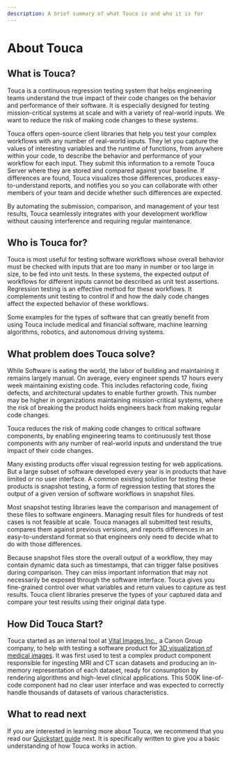 ```yaml
---
description: A brief summary of what Touca is and who it is for
---
```


# About Touca

## What is Touca?

Touca is a continuous regression testing system that helps engineering teams understand the true impact of their code changes on the behavior and performance of their software. It is especially designed for testing mission-critical systems at scale and with a variety of real-world inputs. We want to reduce the risk of making code changes to these systems.

Touca offers open-source client libraries that help you test your complex workflows with any number of real-world inputs. They let you capture the values of interesting variables and the runtime of functions, from anywhere within your code, to describe the behavior and performance of your workflow for each input. They submit this information to a remote Touca Server where they are stored and compared against your baseline. If differences are found, Touca visualizes those differences, produces easy-to-understand reports, and notifies you so you can collaborate with other members of your team and decide whether such differences are expected.

By automating the submission, comparison, and management of your test results, Touca seamlessly integrates with your development workflow without causing interference and requiring regular maintenance.

## Who is Touca for?

Touca is most useful for testing software workflows whose overall behavior must be checked with inputs that are too many in number or too large in size, to be fed into unit tests. In these systems, the expected output of workflows for different inputs cannot be described as unit test assertions. Regression testing is an effective method for these workflows. It complements unit testing to control if and how the daily code changes affect the expected behavior of these workflows.

Some examples for the types of software that can greatly benefit from using Touca include medical and financial software, machine learning algorithms, robotics, and autonomous driving systems.

## What problem does Touca solve?

While Software is eating the world, the labor of building and maintaining it remains largely manual. On average, every engineer spends 17 hours every week maintaining existing code. This includes refactoring code, fixing defects, and architectural updates to enable further growth. This number may be higher in organizations maintaining mission-critical systems, where the risk of breaking the product holds engineers back from making regular code changes.

Touca reduces the risk of making code changes to critical software components, by enabling engineering teams to continuously test those components with any number of real-world inputs and understand the true impact of their code changes.

Many existing products offer visual regression testing for web applications. But a large subset of software developed every year is in products that have limited or no user interface. A common existing solution for testing these products is snapshot testing, a form of regression testing that stores the output of a given version of software workflows in snapshot files.

Most snapshot testing libraries leave the comparison and management of these files to software engineers. Managing result files for hundreds of test cases is not feasible at scale. Touca manages all submitted test results, compares them against previous versions, and reports differences in an easy-to-understand format so that engineers only need to decide what to do with those differences.

Because snapshot files store the overall output of a workflow, they may contain dynamic data such as timestamps, that can trigger false positives during comparison. They can miss important information that may not necessarily be exposed through the software interface. Touca gives you fine-grained control over what variables and return values to capture as test results. Touca client libraries preserve the types of your captured data and compare your test results using their original data type.

## How Did Touca Start?

Touca started as an internal tool at [Vital Images Inc.](https://vitalimages.com), a Canon Group company, to help with testing a software product for [3D visualization of medical images](https://www.youtube.com/watch?v=LEuNpEOzNSo). It was first used to test a complex product component responsible for ingesting MRI and CT scan datasets and producing an in-memory representation of each dataset, ready for consumption by rendering algorithms and high-level clinical applications. This 500K line-of-code component had no clear user interface and was expected to correctly handle thousands of datasets of various characteristics.

## What to read next

If you are interested in learning more about Touca, we recommend that you read our [Quickstart guide](getting-started/quickstart.md) next. It is specifically written to give you a basic understanding of how Touca works in action.
